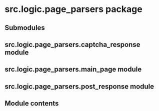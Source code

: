 # src.logic.page_parsers package

## Submodules

## src.logic.page_parsers.captcha_response module

## src.logic.page_parsers.main_page module

## src.logic.page_parsers.post_response module

## Module contents

